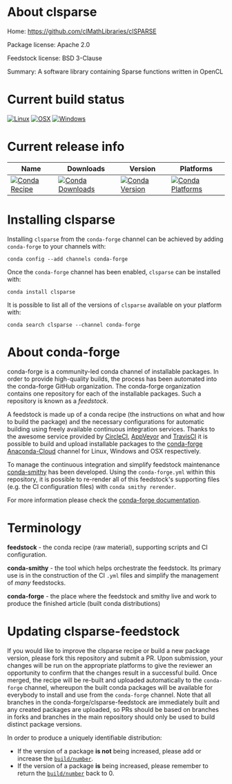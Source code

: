 About clsparse
==============

Home: https://github.com/clMathLibraries/clSPARSE

Package license: Apache 2.0

Feedstock license: BSD 3-Clause

Summary: A software library containing Sparse functions written in OpenCL



Current build status
====================

[![Linux](https://img.shields.io/circleci/project/github/conda-forge/clsparse-feedstock/master.svg?label=Linux)](https://circleci.com/gh/conda-forge/clsparse-feedstock)
[![OSX](https://img.shields.io/travis/conda-forge/clsparse-feedstock/master.svg?label=macOS)](https://travis-ci.org/conda-forge/clsparse-feedstock)
[![Windows](https://img.shields.io/appveyor/ci/conda-forge/clsparse-feedstock/master.svg?label=Windows)](https://ci.appveyor.com/project/conda-forge/clsparse-feedstock/branch/master)

Current release info
====================

| Name | Downloads | Version | Platforms |
| --- | --- | --- | --- |
| [![Conda Recipe](https://img.shields.io/badge/recipe-clsparse-green.svg)](https://anaconda.org/conda-forge/clsparse) | [![Conda Downloads](https://img.shields.io/conda/dn/conda-forge/clsparse.svg)](https://anaconda.org/conda-forge/clsparse) | [![Conda Version](https://img.shields.io/conda/vn/conda-forge/clsparse.svg)](https://anaconda.org/conda-forge/clsparse) | [![Conda Platforms](https://img.shields.io/conda/pn/conda-forge/clsparse.svg)](https://anaconda.org/conda-forge/clsparse) |

Installing clsparse
===================

Installing `clsparse` from the `conda-forge` channel can be achieved by adding `conda-forge` to your channels with:

```
conda config --add channels conda-forge
```

Once the `conda-forge` channel has been enabled, `clsparse` can be installed with:

```
conda install clsparse
```

It is possible to list all of the versions of `clsparse` available on your platform with:

```
conda search clsparse --channel conda-forge
```


About conda-forge
=================

conda-forge is a community-led conda channel of installable packages.
In order to provide high-quality builds, the process has been automated into the
conda-forge GitHub organization. The conda-forge organization contains one repository
for each of the installable packages. Such a repository is known as a *feedstock*.

A feedstock is made up of a conda recipe (the instructions on what and how to build
the package) and the necessary configurations for automatic building using freely
available continuous integration services. Thanks to the awesome service provided by
[CircleCI](https://circleci.com/), [AppVeyor](https://www.appveyor.com/)
and [TravisCI](https://travis-ci.org/) it is possible to build and upload installable
packages to the [conda-forge](https://anaconda.org/conda-forge)
[Anaconda-Cloud](https://anaconda.org/) channel for Linux, Windows and OSX respectively.

To manage the continuous integration and simplify feedstock maintenance
[conda-smithy](https://github.com/conda-forge/conda-smithy) has been developed.
Using the ``conda-forge.yml`` within this repository, it is possible to re-render all of
this feedstock's supporting files (e.g. the CI configuration files) with ``conda smithy rerender``.

For more information please check the [conda-forge documentation](https://conda-forge.org/docs/).

Terminology
===========

**feedstock** - the conda recipe (raw material), supporting scripts and CI configuration.

**conda-smithy** - the tool which helps orchestrate the feedstock.
                   Its primary use is in the construction of the CI ``.yml`` files
                   and simplify the management of *many* feedstocks.

**conda-forge** - the place where the feedstock and smithy live and work to
                  produce the finished article (built conda distributions)


Updating clsparse-feedstock
===========================

If you would like to improve the clsparse recipe or build a new
package version, please fork this repository and submit a PR. Upon submission,
your changes will be run on the appropriate platforms to give the reviewer an
opportunity to confirm that the changes result in a successful build. Once
merged, the recipe will be re-built and uploaded automatically to the
`conda-forge` channel, whereupon the built conda packages will be available for
everybody to install and use from the `conda-forge` channel.
Note that all branches in the conda-forge/clsparse-feedstock are
immediately built and any created packages are uploaded, so PRs should be based
on branches in forks and branches in the main repository should only be used to
build distinct package versions.

In order to produce a uniquely identifiable distribution:
 * If the version of a package **is not** being increased, please add or increase
   the [``build/number``](https://conda.io/docs/user-guide/tasks/build-packages/define-metadata.html#build-number-and-string).
 * If the version of a package **is** being increased, please remember to return
   the [``build/number``](https://conda.io/docs/user-guide/tasks/build-packages/define-metadata.html#build-number-and-string)
   back to 0.
